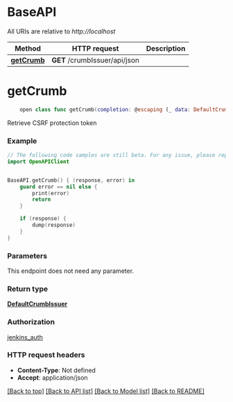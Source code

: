 # BaseAPI

All URIs are relative to *http://localhost*

Method | HTTP request | Description
------------- | ------------- | -------------
[**getCrumb**](BaseAPI.md#getcrumb) | **GET** /crumbIssuer/api/json | 


# **getCrumb**
```swift
    open class func getCrumb(completion: @escaping (_ data: DefaultCrumbIssuer?, _ error: Error?) -> Void)
```



Retrieve CSRF protection token

### Example
```swift
// The following code samples are still beta. For any issue, please report via http://github.com/OpenAPITools/openapi-generator/issues/new
import OpenAPIClient


BaseAPI.getCrumb() { (response, error) in
    guard error == nil else {
        print(error)
        return
    }

    if (response) {
        dump(response)
    }
}
```

### Parameters
This endpoint does not need any parameter.

### Return type

[**DefaultCrumbIssuer**](DefaultCrumbIssuer.md)

### Authorization

[jenkins_auth](../README.md#jenkins_auth)

### HTTP request headers

 - **Content-Type**: Not defined
 - **Accept**: application/json

[[Back to top]](#) [[Back to API list]](../README.md#documentation-for-api-endpoints) [[Back to Model list]](../README.md#documentation-for-models) [[Back to README]](../README.md)


